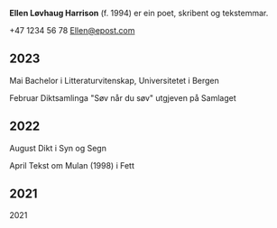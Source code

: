 **Ellen Løvhaug Harrison** (f. 1994) er ein poet, skribent og tekstemmar.

+47 1234 56 78
Ellen@epost.com


## 2023

Mai
Bachelor i Litteraturvitenskap, Universitetet i Bergen

Februar
Diktsamlinga "Søv når du søv" utgjeven på Samlaget

## 2022

August
Dikt i Syn og Segn

April
Tekst om Mulan (1998) i Fett

## 2021


 <span class="highlightyellow">2021</span><br /><br />


